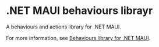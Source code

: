 # .NET MAUI behaviours librayr

A behaviours and actions library for .NET MAUI.

For more information, see [Behaviours library for .NET MAUI](https://www.davidbritch.com/2022/07/behaviors-library-for-net-maui.html).
